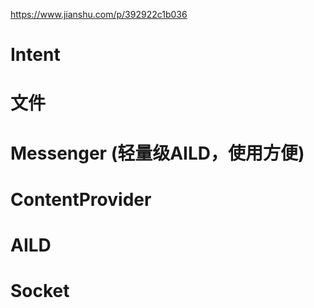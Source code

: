https://www.jianshu.com/p/392922c1b036

# Intent
# 文件
# Messenger  (轻量级AILD，使用方便)
# ContentProvider
# AILD
# Socket